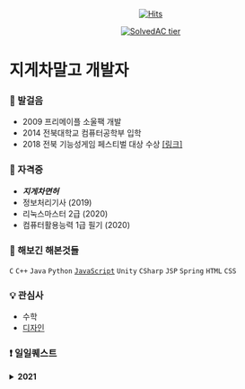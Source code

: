 <div align=center>
  
  [![Hits](https://hits.seeyoufarm.com/api/count/incr/badge.svg?url=https%3A%2F%2Fgithub.com%2Fwonderfullhuman&count_bg=%232100FF&title_bg=%23FF0000&icon=&icon_color=%232500FF&title=hits&edge_flat=false)](https://hits.seeyoufarm.com)
  
  [![SolvedAC tier](http://mazassumnida.wtf/api/v2/generate_badge?boj=kt0900)](https://solved.ac/kt0900)
  
</div>

# 지게차말고 개발자 

### :running: 발걸음
- 2009 프리메이플 소울팩 개발
- 2014 전북대학교 컴퓨터공학부 입학
- 2018 전북 기능성게임 페스티벌 대상 수상 <a href="https://wonderfulhuman.tistory.com/12">[링크]</a>

### :clap:  자격증 
- **_지게차면허_**
- 정보처리기사 (2019)
- 리눅스마스터 2급 (2020)
- 컴퓨터활용능력 1급 필기 (2020)

### :page_with_curl:  해보긴 해본것들 
`C` `C++` `Java` `Python` <a href="https://github.com/wonderfulhuman/JS">`JavaScript`</a> `Unity` `CSharp`  `JSP` `Spring` `HTML` `CSS`

### :bulb: 관심사
- 수학
- <a href="https://www.youtube.com/user/cmiscm">디자인</a>

### :heavy_exclamation_mark: 일일퀘스트
<details><summary><b>2021</b></summary>
  <dl>
    <dd><details><summary>2021.01.30</summary>
      <dd>:facepunch: 교보문고 걷고오기 </dd>
      <dd>:facepunch: 팔굽 100개</dd>
    </details></dd>
    </dl>
</details>

